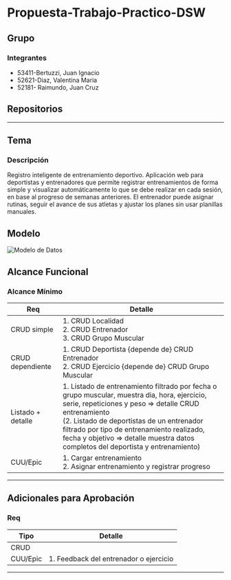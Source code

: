# Propuesta-Trabajo-Practico-DSW

## Grupo

### Integrantes
* 53411-Bertuzzi, Juan Ignacio  
* 52621-Diaz, Valentina Maria  
* 52181- Raimundo, Juan Cruz  

## Repositorios
--- 

## Tema

### Descripción  
Registro inteligente de entrenamiento deportivo. Aplicación web para deportistas y entrenadores que permite registrar entrenamientos de forma simple y visualizar automáticamente lo que se debe realizar en cada sesión, en base al progreso de semanas anteriores. El entrenador puede asignar rutinas, seguir el avance de sus atletas y ajustar los planes sin usar planillas manuales.

## Modelo

![Modelo de Datos](./assets/modelo.png)

## Alcance Funcional

### Alcance Mínimo

| Req              | Detalle |
|------------------|---------|
| CRUD simple      | 1. CRUD Localidad <br> 2. CRUD Entrenador  <br> 3. CRUD Grupo Muscular |
| CRUD dependiente | 1. CRUD Deportista {depende de} CRUD Entrenador <br> 2. CRUD Ejercicio {depende de} CRUD Grupo Muscular |
| Listado + detalle| 1. Listado de entrenamiento filtrado por fecha o grupo muscular, muestra dia, hora, ejercicio, serie, repeticiones y peso => detalle CRUD entrenamiento <br> (2. Listado de deportistas de un entrenador filtrado por tipo de entrenamiento realizado, fecha y objetivo => detalle muestra datos completos del deportista y entrenamiento) |
| CUU/Epic         | 1. Cargar entrenamiento <br> 2. Asignar entrenamiento y registrar progreso |

---

## Adicionales para Aprobación

### Req

| Tipo | Detalle |
|------|---------|
| CRUD |  |
| CUU/Epic | 1. Feedback del entrenador o ejercicio |

---
